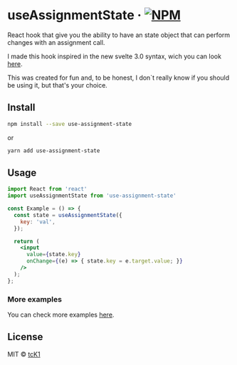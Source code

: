 # useAssignmentState &middot; [![NPM](https://img.shields.io/npm/v/use-assignment-state.svg)](https://www.npmjs.com/package/use-assignment-state)

React hook that give you the ability to have an state object that can perform changes with an assignment call.

I made this hook inspired in the new svelte 3.0 syntax, wich you can look [here](https://svelte.dev/examples#reactive-assignments).

This was created for fun and, to be honest, I don`t really know if you should be using it, but that's your choice.


## Install

```bash
npm install --save use-assignment-state
```
or
```bash
yarn add use-assignment-state
```

## Usage

```jsx
import React from 'react'
import useAssignmentState from 'use-assignment-state'

const Example = () => {
  const state = useAssignmentState({
    key: 'val',
  });

  return (
    <input
      value={state.key}
      onChange={(e) => { state.key = e.target.value; }}
    />
  );
};
```

### More examples
You can check more examples [here](https://github.com/tcK1/useAssignmentState/blob/master/example/src/index.jsx).

## License

MIT © [tcK1](https://github.com/tcK1)
